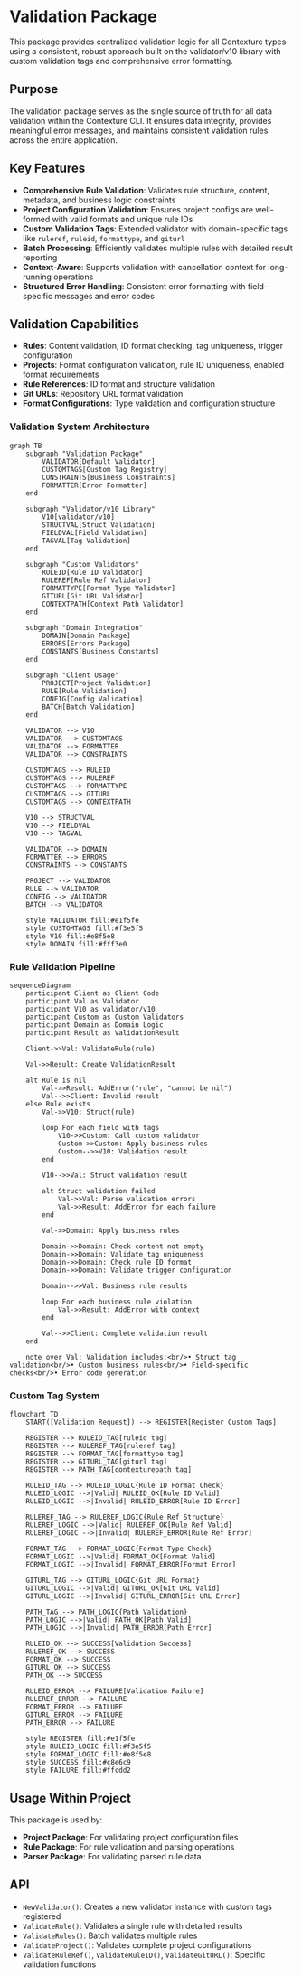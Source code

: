 # Validation Package

This package provides centralized validation logic for all Contexture types using a consistent, robust approach built on the validator/v10 library with custom validation tags and comprehensive error formatting.

## Purpose

The validation package serves as the single source of truth for all data validation within the Contexture CLI. It ensures data integrity, provides meaningful error messages, and maintains consistent validation rules across the entire application.

## Key Features

- **Comprehensive Rule Validation**: Validates rule structure, content, metadata, and business logic constraints
- **Project Configuration Validation**: Ensures project configs are well-formed with valid formats and unique rule IDs  
- **Custom Validation Tags**: Extended validator with domain-specific tags like `ruleref`, `ruleid`, `formattype`, and `giturl`
- **Batch Processing**: Efficiently validates multiple rules with detailed result reporting
- **Context-Aware**: Supports validation with cancellation context for long-running operations
- **Structured Error Handling**: Consistent error formatting with field-specific messages and error codes

## Validation Capabilities

- **Rules**: Content validation, ID format checking, tag uniqueness, trigger configuration
- **Projects**: Format configuration validation, rule ID uniqueness, enabled format requirements
- **Rule References**: ID format and structure validation
- **Git URLs**: Repository URL format validation
- **Format Configurations**: Type validation and configuration structure

### Validation System Architecture

```mermaid
graph TB
    subgraph "Validation Package"
        VALIDATOR[Default Validator]
        CUSTOMTAGS[Custom Tag Registry]
        CONSTRAINTS[Business Constraints]
        FORMATTER[Error Formatter]
    end
    
    subgraph "Validator/v10 Library"
        V10[validator/v10]
        STRUCTVAL[Struct Validation]
        FIELDVAL[Field Validation]
        TAGVAL[Tag Validation]
    end
    
    subgraph "Custom Validators"
        RULEID[Rule ID Validator]
        RULEREF[Rule Ref Validator]
        FORMATTYPE[Format Type Validator]
        GITURL[Git URL Validator]
        CONTEXTPATH[Context Path Validator]
    end
    
    subgraph "Domain Integration"
        DOMAIN[Domain Package]
        ERRORS[Errors Package]
        CONSTANTS[Business Constants]
    end
    
    subgraph "Client Usage"
        PROJECT[Project Validation]
        RULE[Rule Validation]
        CONFIG[Config Validation]
        BATCH[Batch Validation]
    end
    
    VALIDATOR --> V10
    VALIDATOR --> CUSTOMTAGS
    VALIDATOR --> FORMATTER
    VALIDATOR --> CONSTRAINTS
    
    CUSTOMTAGS --> RULEID
    CUSTOMTAGS --> RULEREF
    CUSTOMTAGS --> FORMATTYPE
    CUSTOMTAGS --> GITURL
    CUSTOMTAGS --> CONTEXTPATH
    
    V10 --> STRUCTVAL
    V10 --> FIELDVAL
    V10 --> TAGVAL
    
    VALIDATOR --> DOMAIN
    FORMATTER --> ERRORS
    CONSTRAINTS --> CONSTANTS
    
    PROJECT --> VALIDATOR
    RULE --> VALIDATOR
    CONFIG --> VALIDATOR
    BATCH --> VALIDATOR
    
    style VALIDATOR fill:#e1f5fe
    style CUSTOMTAGS fill:#f3e5f5
    style V10 fill:#e8f5e8
    style DOMAIN fill:#fff3e0
```

### Rule Validation Pipeline

```mermaid
sequenceDiagram
    participant Client as Client Code
    participant Val as Validator
    participant V10 as validator/v10
    participant Custom as Custom Validators
    participant Domain as Domain Logic
    participant Result as ValidationResult
    
    Client->>Val: ValidateRule(rule)
    
    Val->>Result: Create ValidationResult
    
    alt Rule is nil
        Val->>Result: AddError("rule", "cannot be nil")
        Val-->>Client: Invalid result
    else Rule exists
        Val->>V10: Struct(rule)
        
        loop For each field with tags
            V10->>Custom: Call custom validator
            Custom->>Custom: Apply business rules
            Custom-->>V10: Validation result
        end
        
        V10-->>Val: Struct validation result
        
        alt Struct validation failed
            Val->>Val: Parse validation errors
            Val->>Result: AddError for each failure
        end
        
        Val->>Domain: Apply business rules
        
        Domain->>Domain: Check content not empty
        Domain->>Domain: Validate tag uniqueness
        Domain->>Domain: Check rule ID format
        Domain->>Domain: Validate trigger configuration
        
        Domain-->>Val: Business rule results
        
        loop For each business rule violation
            Val->>Result: AddError with context
        end
        
        Val-->>Client: Complete validation result
    end
    
    note over Val: Validation includes:<br/>• Struct tag validation<br/>• Custom business rules<br/>• Field-specific checks<br/>• Error code generation
```

### Custom Tag System

```mermaid
flowchart TD
    START([Validation Request]) --> REGISTER[Register Custom Tags]
    
    REGISTER --> RULEID_TAG[ruleid tag]
    REGISTER --> RULEREF_TAG[ruleref tag]
    REGISTER --> FORMAT_TAG[formattype tag]
    REGISTER --> GITURL_TAG[giturl tag]
    REGISTER --> PATH_TAG[contexturepath tag]
    
    RULEID_TAG --> RULEID_LOGIC{Rule ID Format Check}
    RULEID_LOGIC -->|Valid| RULEID_OK[Rule ID Valid]
    RULEID_LOGIC -->|Invalid| RULEID_ERROR[Rule ID Error]
    
    RULEREF_TAG --> RULEREF_LOGIC{Rule Ref Structure}
    RULEREF_LOGIC -->|Valid| RULEREF_OK[Rule Ref Valid]
    RULEREF_LOGIC -->|Invalid| RULEREF_ERROR[Rule Ref Error]
    
    FORMAT_TAG --> FORMAT_LOGIC{Format Type Check}
    FORMAT_LOGIC -->|Valid| FORMAT_OK[Format Valid]
    FORMAT_LOGIC -->|Invalid| FORMAT_ERROR[Format Error]
    
    GITURL_TAG --> GITURL_LOGIC{Git URL Format}
    GITURL_LOGIC -->|Valid| GITURL_OK[Git URL Valid]
    GITURL_LOGIC -->|Invalid| GITURL_ERROR[Git URL Error]
    
    PATH_TAG --> PATH_LOGIC{Path Validation}
    PATH_LOGIC -->|Valid| PATH_OK[Path Valid]
    PATH_LOGIC -->|Invalid| PATH_ERROR[Path Error]
    
    RULEID_OK --> SUCCESS[Validation Success]
    RULEREF_OK --> SUCCESS
    FORMAT_OK --> SUCCESS
    GITURL_OK --> SUCCESS
    PATH_OK --> SUCCESS
    
    RULEID_ERROR --> FAILURE[Validation Failure]
    RULEREF_ERROR --> FAILURE
    FORMAT_ERROR --> FAILURE
    GITURL_ERROR --> FAILURE
    PATH_ERROR --> FAILURE
    
    style REGISTER fill:#e1f5fe
    style RULEID_LOGIC fill:#f3e5f5
    style FORMAT_LOGIC fill:#e8f5e8
    style SUCCESS fill:#c8e6c9
    style FAILURE fill:#ffcdd2
```

## Usage Within Project

This package is used by:
- **Project Package**: For validating project configuration files
- **Rule Package**: For rule validation and parsing operations  
- **Parser Package**: For validating parsed rule data

## API

- `NewValidator()`: Creates a new validator instance with custom tags registered
- `ValidateRule()`: Validates a single rule with detailed results
- `ValidateRules()`: Batch validates multiple rules
- `ValidateProject()`: Validates complete project configurations
- `ValidateRuleRef()`, `ValidateRuleID()`, `ValidateGitURL()`: Specific validation functions